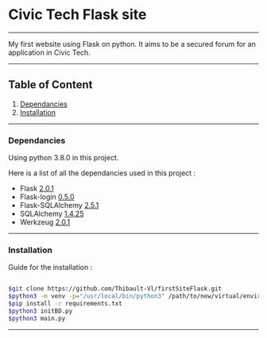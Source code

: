 # Civic Tech Flask site

***
My first website using Flask on python. It aims to be a secured forum for
an application in Civic Tech.
***

## Table of Content

1. [Dependancies](#dependancies-)
2. [Installation](#installation-)

***

### Dependancies

Using python 3.8.0 in this project.

Here is a list of all the dependancies used in this project :

* Flask [2.0.1](https://pypi.org/project/Flask/2.0.1/)
* Flask-login [0.5.0](https://pypi.org/project/Flask-Login/)
* Flask-SQLAlchemy [2.5.1](https://pypi.org/project/Flask-SQLAlchemy/)
* SQLAlchemy [1.4.25](https://pypi.org/project/SQLAlchemy/1.4.25/)
* Werkzeug [2.0.1](https://pypi.org/project/Werkzeug/2.0.1/)

***

### Installation

Guide for the installation :

``` bash

$git clone https://github.com/Thibault-Vl/firstSiteFlask.git
$python3 -m venv -p="/usr/local/bin/python3" /path/to/new/virtual/environment
$pip install -r requirements.txt
$python3 initBD.py
$python3 main.py

```

***

